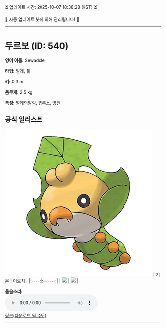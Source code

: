 
⏳ 업데이트 시간: 2025-10-07 18:38:28 (KST) ⏳

🤖 자동 업데이트 봇에 의해 관리됩니다! 🤖

---

# 두르보 (ID: 540)
**영어 이름:** Sewaddle

**타입:** 벌레, 풀

**키:** 0.3 m

**몸무게:** 2.5 kg

**특성:** 벌레의알림, 엽록소, 방진

## 공식 일러스트
![](https://raw.githubusercontent.com/PokeAPI/sprites/master/sprites/pokemon/other/official-artwork/540.png)
| 기본 | 이로치 |
|:----:|:------:|
| <img src="http://play.pokemonshowdown.com/sprites/ani/sewaddle.gif" width="200"> | <img src="http://play.pokemonshowdown.com/sprites/ani-shiny/sewaddle.gif" width="200"> |

**울음소리:**<br><audio controls src="https://raw.githubusercontent.com/PokeAPI/cries/main/cries/pokemon/latest/540.ogg"></audio><br> [링크(다운로드 될 수도)](https://raw.githubusercontent.com/PokeAPI/cries/main/cries/pokemon/latest/540.ogg)


---
